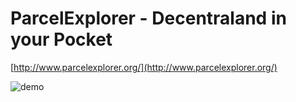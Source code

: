 # ParcelExplorer - Decentraland in your Pocket

[http://www.parcelexplorer.org/](http://www.parcelexplorer.org/)

![demo](demo.gif)
